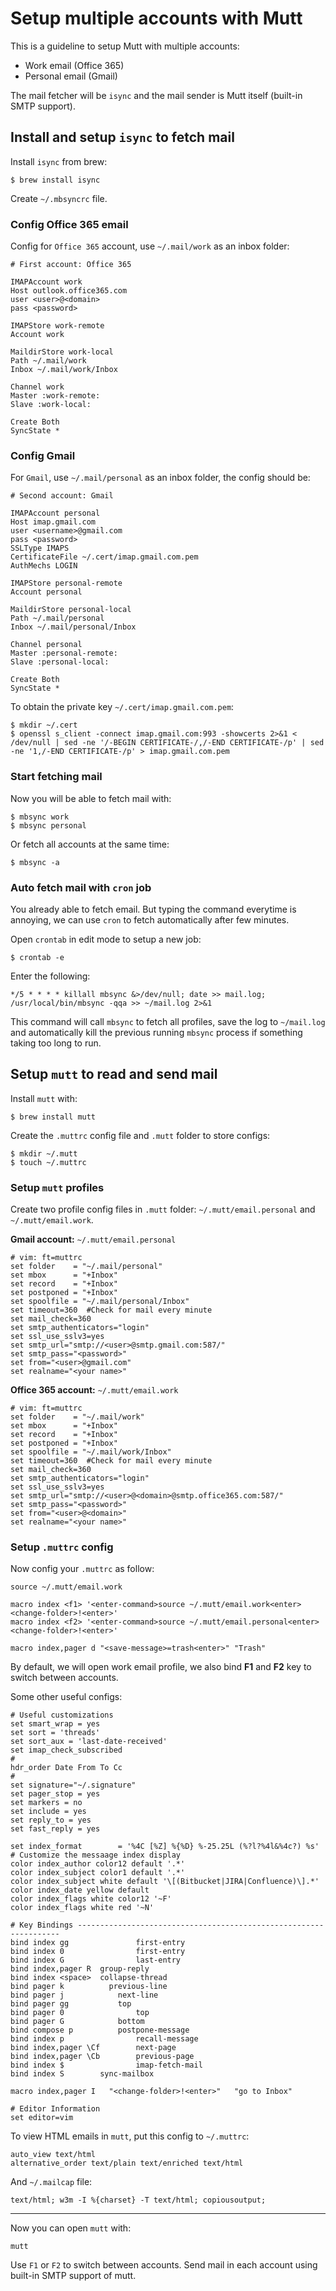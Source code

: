 # Setup multiple accounts with Mutt

This is a guideline to setup Mutt with multiple accounts:

- Work email (Office 365)
- Personal email (Gmail)

The mail fetcher will be `isync` and the mail sender is Mutt itself (built-in SMTP support).

## Install and setup `isync` to fetch mail

Install `isync` from brew:

```
$ brew install isync
```

Create `~/.mbsyncrc` file.

### Config Office 365 email

Config for `Office 365` account, use `~/.mail/work` as an inbox folder:

```
# First account: Office 365

IMAPAccount work
Host outlook.office365.com
user <user>@<domain>
pass <password>

IMAPStore work-remote
Account work

MaildirStore work-local
Path ~/.mail/work
Inbox ~/.mail/work/Inbox

Channel work
Master :work-remote:
Slave :work-local:

Create Both
SyncState *
```

### Config Gmail

For `Gmail`, use `~/.mail/personal` as an inbox folder, the config should be:

```
# Second account: Gmail

IMAPAccount personal
Host imap.gmail.com
user <username>@gmail.com
pass <password>
SSLType IMAPS
CertificateFile ~/.cert/imap.gmail.com.pem
AuthMechs LOGIN

IMAPStore personal-remote
Account personal

MaildirStore personal-local
Path ~/.mail/personal
Inbox ~/.mail/personal/Inbox

Channel personal
Master :personal-remote:
Slave :personal-local:

Create Both
SyncState *
```

To obtain the private key `~/.cert/imap.gmail.com.pem`:

```
$ mkdir ~/.cert
$ openssl s_client -connect imap.gmail.com:993 -showcerts 2>&1 < /dev/null | sed -ne '/-BEGIN CERTIFICATE-/,/-END CERTIFICATE-/p' | sed -ne '1,/-END CERTIFICATE-/p' > imap.gmail.com.pem
```

### Start fetching mail

Now you will be able to fetch mail with:

```
$ mbsync work
$ mbsync personal
```

Or fetch all accounts at the same time:

```
$ mbsync -a
```

### Auto fetch mail with `cron` job

You already able to fetch email. But typing the command everytime is annoying, we can use `cron` to fetch automatically after few minutes.

Open `crontab` in edit mode to setup a new job:

```
$ crontab -e
```

Enter the following:

```
*/5 * * * * killall mbsync &>/dev/null; date >> mail.log; /usr/local/bin/mbsync -qqa >> ~/mail.log 2>&1
```

This command will call `mbsync` to fetch all profiles, save the log to `~/mail.log` and automatically kill the previous running `mbsync` process if something taking too long to run.

## Setup `mutt` to read and send mail

Install `mutt` with:

```
$ brew install mutt
```

Create the `.muttrc` config file and `.mutt` folder to store configs:

```
$ mkdir ~/.mutt
$ touch ~/.muttrc
```

### Setup `mutt` profiles

Create two profile config files in `.mutt` folder: `~/.mutt/email.personal` and `~/.mutt/email.work`.

**Gmail account:** `~/.mutt/email.personal`

```
# vim: ft=muttrc
set folder    = "~/.mail/personal"
set mbox      = "+Inbox"
set record    = "+Inbox"
set postponed = "+Inbox"
set spoolfile = "~/.mail/personal/Inbox"
set timeout=360  #Check for mail every minute
set mail_check=360
set smtp_authenticators="login"
set ssl_use_sslv3=yes
set smtp_url="smtp://<user>@smtp.gmail.com:587/"
set smtp_pass="<password>"
set from="<user>@gmail.com"
set realname="<your name>"
```

**Office 365 account:** `~/.mutt/email.work`

```
# vim: ft=muttrc
set folder    = "~/.mail/work"
set mbox      = "+Inbox"
set record    = "+Inbox"
set postponed = "+Inbox"
set spoolfile = "~/.mail/work/Inbox"
set timeout=360  #Check for mail every minute
set mail_check=360
set smtp_authenticators="login"
set ssl_use_sslv3=yes
set smtp_url="smtp://<user>@<domain>@smtp.office365.com:587/"
set smtp_pass="<password>"
set from="<user>@<domain>"
set realname="<your name>"
```

### Setup `.muttrc` config

Now config your `.muttrc` as follow:

```
source ~/.mutt/email.work

macro index <f1> '<enter-command>source ~/.mutt/email.work<enter><change-folder>!<enter>'
macro index <f2> '<enter-command>source ~/.mutt/email.personal<enter><change-folder>!<enter>'

macro index,pager d "<save-message>=trash<enter>" "Trash"
```

By default, we will open work email profile, we also bind **F1** and **F2** key to switch between accounts.

Some other useful configs:

```
# Useful customizations
set smart_wrap = yes
set sort = 'threads'
set sort_aux = 'last-date-received'
set imap_check_subscribed
#
hdr_order Date From To Cc
#
set signature="~/.signature"
set pager_stop = yes
set markers = no
set include = yes
set reply_to = yes
set fast_reply = yes

set index_format		= '%4C [%Z] %{%D} %-25.25L (%?l?%4l&%4c?) %s'	# Customize the messaage index display
color index_author color12 default '.*'
color index_subject color1 default '.*'
color index_subject white default '\[(Bitbucket|JIRA|Confluence)\].*'
color index_date yellow default
color index_flags white color12 '~F'
color index_flags white red '~N'

# Key Bindings ------------------------------------------------------------------
bind index gg				first-entry
bind index 0				first-entry
bind index G				last-entry
bind index,pager R	group-reply
bind index <space>	collapse-thread
bind pager k  		  previous-line
bind pager j  			next-line
bind pager gg 			top
bind pager 0 				top
bind pager G  			bottom
bind compose p 			postpone-message
bind index p 				recall-message
bind index,pager \Cf		next-page
bind index,pager \Cb		previous-page
bind index $				imap-fetch-mail
bind index S        sync-mailbox

macro index,pager I   "<change-folder>!<enter>"   "go to Inbox"

# Editor Information
set editor=vim
```

To view HTML emails in `mutt`, put this config to `~/.muttrc`:

```
auto_view text/html
alternative_order text/plain text/enriched text/html
```

And `~/.mailcap` file:

```
text/html; w3m -I %{charset} -T text/html; copiousoutput;
```
---
Now you can open `mutt` with:

```
mutt
```

Use `F1` or `F2` to switch between accounts. Send mail in each account using built-in SMTP support of mutt.
